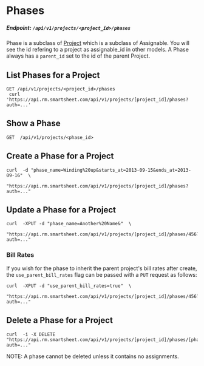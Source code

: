 # Phases

##### Endpoint: `/api/v1/projects/<project_id>/phases`

Phase is a subclass of [Project](#projects) which is a subclass of Assignable. You will see the id refering to a project as assignable_id in other models. A Phase always has a `parent_id` set to the id of the parent Project.

## List Phases for a Project

```
GET /api/v1/projects/<project_id>/phases
 curl 'https://api.rm.smartsheet.com/api/v1/projects/[project_id]/phases?auth=...'
```

## Show a Phase

```
GET  /api/v1/projects/<phase_id>
```

## Create a Phase for a Project

```
curl  -d "phase_name=Winding%20up&starts_at=2013-09-15&ends_at=2013-09-16"  \
                         "https://api.rm.smartsheet.com/api/v1/projects/[project_id]/phases?auth=..."
```

## Update a Phase for a Project

```
curl  -XPUT -d "phase_name=Another%20Name&"  \
                         "https://api.rm.smartsheet.com/api/v1/projects/[project_id]/phases/456?auth=..."
```

### Bill Rates
If you wish for the phase to inherit the parent project's bill rates after create, the `use_parent_bill_rates` flag can be passed with a `PUT` request as follows:

```
curl  -XPUT -d "use_parent_bill_rates=true"  \
                         "https://api.rm.smartsheet.com/api/v1/projects/[project_id]/phases/456?auth=..."
```


## Delete a Phase for a Project

```
curl  -i -X DELETE "https://api.rm.smartsheet.com/api/v1/projects/[project_id]/phases/[phase_id]?auth=..."
```
NOTE: A phase cannot be deleted unless it contains no assignments.
